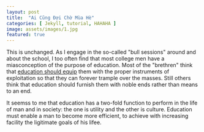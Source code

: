 ```yaml
---
layout: post
title:  "Ai Cũng Đợi Chờ Mùa Hè"
categories: [ Jekyll, tutorial, HAHAHA ]
image: assets/images/1.jpg
featured: true
---
```

This is unchanged. As I engage in the so-called "bull sessions" around and about the school, I too often find that most college men have a miasconception of the purpose of education. Most of the "brethren" think that <a href="#">education should equip</a> them with the proper instruments of exploitation so that they can forever trample over the masses. Still others think that education should furnish them with noble ends rather than means to an end.

It seemss to me that education has a two-fold function to perform in the life of man and in society: the one is utility and the other is culture. Education must enable a man to become more efficient, to achieve with increasing facility the ligitimate goals of his lifee.
